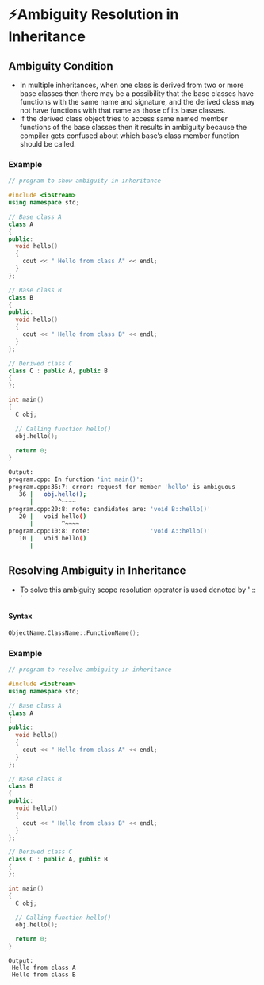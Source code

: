 # ⚡Ambiguity Resolution in Inheritance

## Ambiguity Condition

- In multiple inheritances, when one class is derived from two or more base classes then there may be a possibility that the base classes have functions with the same name and signature, and the derived class may not have functions with that name as those of its base classes.
- If the derived class object tries to access same named member functions of the base classes then it results in ambiguity because the compiler gets confused about which base’s class member function should be called.

### Example

```cpp
// program to show ambiguity in inheritance

#include <iostream>
using namespace std;

// Base class A
class A
{
public:
  void hello()
  {
    cout << " Hello from class A" << endl;
  }
};

// Base class B
class B
{
public:
  void hello()
  {
    cout << " Hello from class B" << endl;
  }
};

// Derived class C
class C : public A, public B
{
};

int main()
{
  C obj;

  // Calling function hello()
  obj.hello();

  return 0;
}

```

```bash
Output:
program.cpp: In function 'int main()':
program.cpp:36:7: error: request for member 'hello' is ambiguous
   36 |   obj.hello();
      |       ^~~~~
program.cpp:20:8: note: candidates are: 'void B::hello()'
   20 |   void hello()
      |        ^~~~~
program.cpp:10:8: note:                 'void A::hello()'
   10 |   void hello()
      |
```

## Resolving Ambiguity in Inheritance

- To solve this ambiguity scope resolution operator is used denoted by ' :: '

#### Syntax

```cpp
ObjectName.ClassName::FunctionName();
```

### Example

```cpp
// program to resolve ambiguity in inheritance

#include <iostream>
using namespace std;

// Base class A
class A
{
public:
  void hello()
  {
    cout << " Hello from class A" << endl;
  }
};

// Base class B
class B
{
public:
  void hello()
  {
    cout << " Hello from class B" << endl;
  }
};

// Derived class C
class C : public A, public B
{
};

int main()
{
  C obj;

  // Calling function hello()
  obj.hello();

  return 0;
}
```

```
Output:
 Hello from class A
 Hello from class B
```
